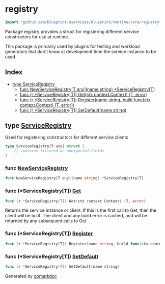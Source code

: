 <!-- Code generated by gomarkdoc. DO NOT EDIT -->

# registry

```go
import "github.com/blueprint-uservices/blueprint/runtime/core/registry"
```

Package registry provides a struct for registering different service constructors for use at runtime.

This package is primarily used by plugins for testing and workload generators that don't know at development time the service instance to be used.

## Index

- [type ServiceRegistry](<#ServiceRegistry>)
  - [func NewServiceRegistry\[T any\]\(name string\) \*ServiceRegistry\[T\]](<#NewServiceRegistry>)
  - [func \(r \*ServiceRegistry\[T\]\) Get\(ctx context.Context\) \(T, error\)](<#ServiceRegistry[T].Get>)
  - [func \(r \*ServiceRegistry\[T\]\) Register\(name string, build func\(ctx context.Context\) \(T, error\)\)](<#ServiceRegistry[T].Register>)
  - [func \(r \*ServiceRegistry\[T\]\) SetDefault\(name string\)](<#ServiceRegistry[T].SetDefault>)


<a name="ServiceRegistry"></a>
## type [ServiceRegistry](<https://gitlab.mpi-sws.org/cld/blueprint2/blueprint/blob/main/runtime/core/registry/registry.go#L17-L24>)

Used for registering constructors for different service clients

```go
type ServiceRegistry[T any] struct {
    // contains filtered or unexported fields
}
```

<a name="NewServiceRegistry"></a>
### func [NewServiceRegistry](<https://gitlab.mpi-sws.org/cld/blueprint2/blueprint/blob/main/runtime/core/registry/registry.go#L26>)

```go
func NewServiceRegistry[T any](name string) *ServiceRegistry[T]
```



<a name="ServiceRegistry[T].Get"></a>
### func \(\*ServiceRegistry\[T\]\) [Get](<https://gitlab.mpi-sws.org/cld/blueprint2/blueprint/blob/main/runtime/core/registry/registry.go#L49>)

```go
func (r *ServiceRegistry[T]) Get(ctx context.Context) (T, error)
```

Returns the service instance or client. If this is the first call to Get, then the client will be built. The client and any build error is cached, and will be returned by any subsequent calls to Get

<a name="ServiceRegistry[T].Register"></a>
### func \(\*ServiceRegistry\[T\]\) [Register](<https://gitlab.mpi-sws.org/cld/blueprint2/blueprint/blob/main/runtime/core/registry/registry.go#L38>)

```go
func (r *ServiceRegistry[T]) Register(name string, build func(ctx context.Context) (T, error))
```



<a name="ServiceRegistry[T].SetDefault"></a>
### func \(\*ServiceRegistry\[T\]\) [SetDefault](<https://gitlab.mpi-sws.org/cld/blueprint2/blueprint/blob/main/runtime/core/registry/registry.go#L34>)

```go
func (r *ServiceRegistry[T]) SetDefault(name string)
```



Generated by [gomarkdoc](<https://github.com/princjef/gomarkdoc>)
